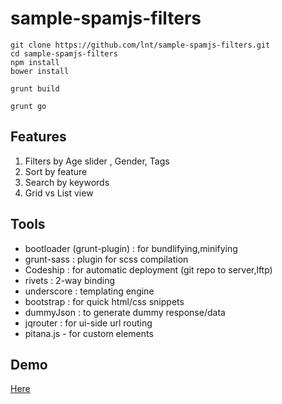 # sample-spamjs-filters
```
git clone https://github.com/lnt/sample-spamjs-filters.git
cd sample-spamjs-filters
npm install
bower install

grunt build

grunt go

```

## Features

1. Filters by Age slider , Gender, Tags 
2. Sort by feature 
3. Search by keywords
4. Grid vs List view

## Tools 

 - bootloader (grunt-plugin) : for bundlifying,minifying
 - grunt-sass : plugin for scss compilation
 - Codeship : for automatic deployment (git repo to server,lftp)
 - rivets :  2-way binding
 - underscore : templating engine
 - bootstrap : for quick html/css snippets
 - dummyJson : to generate dummy response/data
 - jqrouter : for ui-side url routing
 - pitana.js - for custom elements


## Demo
[Here](http://spamjs-filters.lalittanwar.com/)
